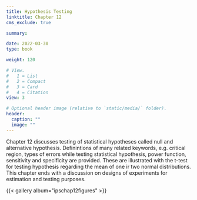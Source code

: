 ```yaml
---
title: Hypothesis Testing
linktitle: Chapter 12
cms_exclude: true

summary: 

date: 2022-03-30
type: book

weight: 120

# View.
#   1 = List
#   2 = Compact
#   3 = Card
#   4 = Citation
view: 3

# Optional header image (relative to `static/media/` folder).
header:
  caption: ""
  image: ""
---
```

Chapter 12 discusses testing of statistical hypotheses called null and alternative hypothesis. Definintions of many related keywords, e.g. critical region, types of errors while testing statistical hypothesis, power function, sensitivity and specificity are provided. These are illustrated with the t-test for testing hypothesis regarding the mean of one ir two normal distributions. This chapter ends with a discussion on designs of experiments for estimation and testing purposes. 


{{< gallery album="ipschap12figures" >}}
